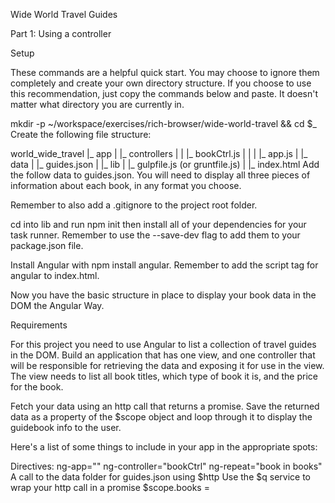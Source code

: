 Wide World Travel Guides

Part 1: Using a controller

Setup

These commands are a helpful quick start. You may choose to ignore them completely and create your own directory structure. If you choose to use this recommendation, just copy the commands below and paste. It doesn't matter what directory you are currently in.

mkdir -p ~/workspace/exercises/rich-browser/wide-world-travel && cd $_
Create the following file structure:

world_wide_travel
 |_ app
 |    |_ controllers
 |    |     |_ bookCtrl.js
 |    |
 |    |_ app.js
 |
 |_ data
 |    |_ guides.json
 |
 |_ lib
 |    |_ gulpfile.js (or gruntfile.js)
 |
 |_ index.html
Add the follow data to guides.json. You will need to display all three pieces of information about each book, in any format you choose.

Remember to also add a .gitignore to the project root folder.

cd into lib and run npm init then install all of your dependencies for your task runner. Remember to use the --save-dev flag to add them to your package.json file.

Install Angular with npm install angular. Remember to add the script tag for angular to index.html.

Now you have the basic structure in place to display your book data in the DOM the Angular Way.

Requirements

For this project you need to use Angular to list a collection of travel guides in the DOM. Build an application that has one view, and one controller that will be responsible for retrieving the data and exposing it for use in the view. The view needs to list all book titles, which type of book it is, and the price for the book.

Fetch your data using an http call that returns a promise. Save the returned data as a property of the $scope object and loop through it to display the guidebook info to the user.

Here's a list of some things to include in your app in the appropriate spots:

Directives:
ng-app="<your module name>"
ng-controller="bookCtrl"
ng-repeat="book in books"
A call to the data folder for guides.json using $http
Use the $q service to wrap your http call in a promise
$scope.books = <your array of guide books data>